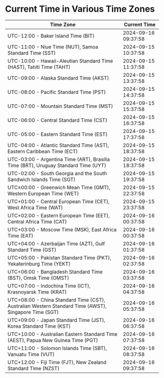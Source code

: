 # Current Time in Various Time Zones

| Time Zone | Current Time |
|-----------|--------------|
| UTC-12:00 - Baker Island Time (BIT) | 2024-09-16 09:37:58 |
| UTC-11:00 - Niue Time (NUT), Samoa Standard Time (SST) | 2024-09-15 10:37:58 |
| UTC-10:00 - Hawaii-Aleutian Standard Time (HAST), Tahiti Time (TAHT) | 2024-09-15 11:37:58 |
| UTC-09:00 - Alaska Standard Time (AKST) | 2024-09-15 13:37:58 |
| UTC-08:00 - Pacific Standard Time (PST) | 2024-09-15 14:37:58 |
| UTC-07:00 - Mountain Standard Time (MST) | 2024-09-15 15:37:58 |
| UTC-06:00 - Central Standard Time (CST) | 2024-09-15 16:37:58 |
| UTC-05:00 - Eastern Standard Time (EST) | 2024-09-15 17:37:58 |
| UTC-04:00 - Atlantic Standard Time (AST), Eastern Caribbean Time (ECT) | 2024-09-15 18:37:58 |
| UTC-03:00 - Argentina Time (ART), Brasília Time (BRT), Uruguay Standard Time (UYT) | 2024-09-15 18:37:58 |
| UTC-02:00 - South Georgia and the South Sandwich Islands Time (SGT) | 2024-09-15 19:37:58 |
| UTC±00:00 - Greenwich Mean Time (GMT), Western European Time (WET) | 2024-09-15 22:37:58 |
| UTC+01:00 - Central European Time (CET), West Africa Time (WAT) | 2024-09-15 23:37:58 |
| UTC+02:00 - Eastern European Time (EET), Central Africa Time (CAT) | 2024-09-16 00:37:58 |
| UTC+03:00 - Moscow Time (MSK), East Africa Time (EAT) | 2024-09-16 00:37:58 |
| UTC+04:00 - Azerbaijan Time (AZT), Gulf Standard Time (GST) | 2024-09-16 01:37:58 |
| UTC+05:00 - Pakistan Standard Time (PKT), Yekaterinburg Time (YEKT) | 2024-09-16 02:37:58 |
| UTC+06:00 - Bangladesh Standard Time (BST), Omsk Time (OMST) | 2024-09-16 03:37:58 |
| UTC+07:00 - Indochina Time (ICT), Krasnoyarsk Time (KRAT) | 2024-09-16 04:37:58 |
| UTC+08:00 - China Standard Time (CST), Australian Western Standard Time (AWST), Singapore Time (SGT) | 2024-09-16 05:37:58 |
| UTC+09:00 - Japan Standard Time (JST), Korea Standard Time (KST) | 2024-09-16 06:37:58 |
| UTC+10:00 - Australian Eastern Standard Time (AEST), Papua New Guinea Time (PGT) | 2024-09-16 07:37:58 |
| UTC+11:00 - Solomon Islands Time (SBT), Vanuatu Time (VUT) | 2024-09-16 08:37:58 |
| UTC+12:00 - Fiji Time (FJT), New Zealand Standard Time (NZST) | 2024-09-16 09:37:58 |
